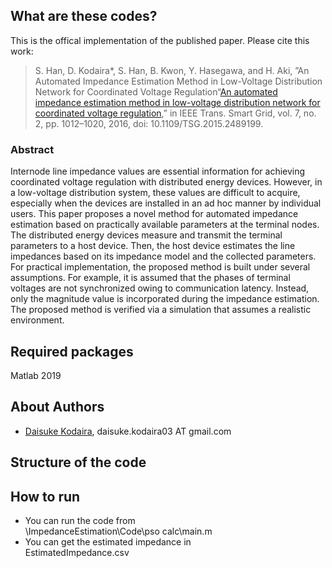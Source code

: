 ## What are these codes?
This is the offical implementation of the published paper. Please cite this work:  
>S. Han, D. Kodaira*, S. Han, B. Kwon, Y. Hasegawa, and H. Aki, ”An Automated Impedance Estimation Method in Low-Voltage Distribution Network for Coordinated Voltage Regulation“[An automated impedance estimation method in low-voltage distribution network for coordinated voltage regulation](https://ieeexplore.ieee.org/abstract/document/7332957),” in IEEE Trans. Smart Grid, vol. 7, no. 2, pp. 1012–1020, 2016, doi: 10.1109/TSG.2015.2489199.

### Abstract
Internode line impedance values are essential information for achieving coordinated voltage regulation with distributed energy devices. However, in a low-voltage distribution system, these values are difficult to acquire, especially when the devices are installed in an ad hoc manner by individual users. This paper proposes a novel method for automated impedance estimation based on practically available parameters at the terminal nodes. The distributed energy devices measure and transmit the terminal parameters to a host device. Then, the host device estimates the line impedances based on its impedance model and the collected parameters. For practical implementation, the proposed method is built under several assumptions. For example, it is assumed that the phases of terminal voltages are not synchronized owing to communication latency. Instead, only the magnitude value is incorporated during the impedance estimation. The proposed method is verified via a simulation that assumes a realistic environment.

## Required packages
Matlab 2019

## About Authors
- [Daisuke Kodaira](https://scholar.google.com/citations?user=dK5dNcoAAAAJ&hl=en), daisuke.kodaira03 AT gmail.com

## Structure of the code

## How to run
- You can run the code from  
 \ImpedanceEstimation\Code\pso calc\main.m  
- You can get the estimated impedance in  
 EstimatedImpedance.csv

